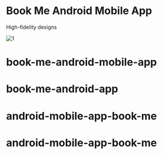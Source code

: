 # Book Me Android Mobile App
High-fidelity designs


![1](https://github.com/zyniiee/book-me-android-mobile-app/assets/70428492/bc07d98b-c406-4db6-bdc0-4f57b7d277d7)
# book-me-android-mobile-app
# book-me-android-app
# android-mobile-app-book-me
# android-mobile-app-book-me
